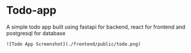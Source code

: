 # Todo-app
A simple todo app built using fastapi for backend, react for frontend and postgresql for database

```
![Todo App Screenshot](./frontend/public/todo.png)

```